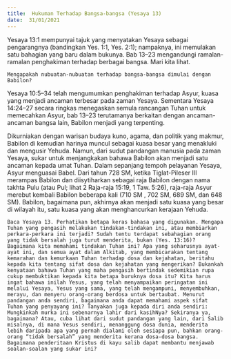 ```yaml
---
title:  Hukuman Terhadap Bangsa-bangsa (Yesaya 13)
date:  31/01/2021
---
```


Yesaya 13:1 mempunyai tajuk yang menyatakan Yesaya sebagai pengarangnya (bandingkan Yes. 1:1, Yes. 2:1); nampaknya, ini memulakan satu bahagian yang baru dalam bukunya. Bab 13–23 mengandungi ramalan-ramalan penghakiman terhadap berbagai bangsa. Mari kita lihat.

`Mengapakah nubuatan-nubuatan terhadap bangsa-bangsa dimulai dengan Babilon?`

Yesaya 10:5–34 telah mengumumkan penghakiman terhadap Asyur, kuasa yang menjadi ancaman terbesar pada zaman Yesaya. Sementara Yesaya 14:24–27 secara ringkas menegaskan semula rancangan Tuhan untuk memecahkan Asyur, bab 13–23 terutamanya berkaitan dengan ancaman-ancaman bangsa lain, Babilon menjadi yang terpenting.

Dikurniakan dengan warisan budaya kuno, agama, dan politik yang makmur, Babilon di kemudian harinya muncul sebagai kuasa besar yang menakluki dan mengusir Yehuda. Namun, dari sudut pandangan manusia pada zaman Yesaya, sukar untuk menjangkakan bahawa Babilon akan menjadi satu ancaman kepada umat Tuhan. Dalam sepanjang tempoh pelayanan Yesaya, Asyur menguasai Babel. Dari tahun 728 SM, ketika Tiglat-Pileser III merampas Babilon dan diisytiharkan sebagai raja Babilon dengan nama takhta Pulu (atau Pul; lihat 2 Raja-raja 15:19, 1 Taw. 5:26), raja-raja Asyur merebut kembali Babilon beberapa kali (710 SM , 702 SM, 689 SM, dan 648 SM). Babilon, bagaimana pun, akhirnya akan menjadi satu kuasa yang besar di wilayah itu, satu kuasa yang akan menghancurkan kerajaan Yehuda.

`Baca Yesaya 13. Perhatikan betapa keras bahasa yang digunakan. Mengapa Tuhan yang pengasih melakukan tindakan-tindakan ini, atau membiarkan perkara-perkara ini terjadi? Sudah tentu terdapat sebahagian orang yang tidak bersalah juga turut menderita, bukan (Yes. 13:16)? Bagaimana kita memahami tindakan Tuhan ini? Apa yang seharusnya ayat-ayat ini, dan semua ayat dalam Alkitab, yang membicarakan tentang kemarahan dan kemurkaan Tuhan terhadap dosa dan kejahatan, beritahu kepada kita tentang sifat dosa dan kejahatan yang mengerikan? Bukankah kenyataan bahawa Tuhan yang maha pengasih bertindak sedemikian rupa cukup membuktikan kepada kita betapa buruknya dosa itu? Kita harus ingat bahawa inilah Yesus, yang telah menyampaikan peringatan ini melalui Yesaya, Yesus yang sama, yang telah mengampuni, menyembuhkan, merayu, dan menyeru orang-orang berdosa untuk bertaubat. Menurut pandangan anda sendiri, bagaimana anda dapat memahami aspek sifat Tuhan yang penyayang ini? Tanyakan juga kepada diri anda sendiri: Mungkinkah murka ini sebenarnya lahir dari kasihNya? Sekiranya ya, bagaimana? Atau, cuba lihat dari sudut pandangan yang lain, dari Salib misalnya, di mana Yesus sendiri, menanggung dosa dunia, menderita lebih daripada apa yang pernah dialami oleh sesiapa pun, bahkan orang-orang “tidak bersalah” yang menderita kerana dosa-dosa bangsa. Bagaimana penderitaan Kristus di kayu salib dapat membantu menjawab soalan-soalan yang sukar ini?`